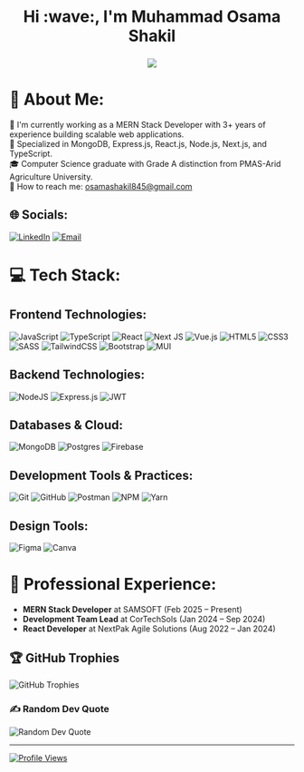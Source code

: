 <h1 align="center">Hi :wave:, I'm Muhammad Osama Shakil</h1>
<h3 align="center">
  <a href="https://git.io/typing-svg">
    <img src="https://readme-typing-svg.herokuapp.com/?lines=MERN%20Stack%20Developer...;Full%20Stack%20Engineer...;React%20Developer...;&center=true&size=24">
  </a>
</h3>

# :dizzy: About Me:
:seedling: I'm currently working as a MERN Stack Developer with 3+ years of experience building scalable web applications.<br>
:rocket: Specialized in MongoDB, Express.js, React.js, Node.js, Next.js, and TypeScript.<br>
:mortar_board: Computer Science graduate with Grade A distinction from PMAS-Arid Agriculture University.<br>
:email: How to reach me: [osamashakil845@gmail.com](mailto:osamashakil845@gmail.com)

## :globe_with_meridians: Socials:
[![LinkedIn](https://img.shields.io/badge/LinkedIn-%230077B5.svg?logo=linkedin&logoColor=white)](https://linkedin.com/in/muhammad-osama-shakil-511a08195)
[![Email](https://img.shields.io/badge/Email-D14836?logo=gmail&logoColor=white)](mailto:osamashakil845@gmail.com)

# :computer: Tech Stack:

## Frontend Technologies:
![JavaScript](https://img.shields.io/badge/javascript-%23323330.svg?style=plastic&logo=javascript&logoColor=%23F7DF1E)
![TypeScript](https://img.shields.io/badge/typescript-%23007ACC.svg?style=plastic&logo=typescript&logoColor=white)
![React](https://img.shields.io/badge/react-%2320232a.svg?style=plastic&logo=react&logoColor=%2361DAFB)
![Next JS](https://img.shields.io/badge/Next-black?style=plastic&logo=next.js&logoColor=white)
![Vue.js](https://img.shields.io/badge/vuejs-%2335495e.svg?style=plastic&logo=vuedotjs&logoColor=%234FC08D)
![HTML5](https://img.shields.io/badge/html5-%23E34F26.svg?style=plastic&logo=html5&logoColor=white)
![CSS3](https://img.shields.io/badge/css3-%231572B6.svg?style=plastic&logo=css3&logoColor=white)
![SASS](https://img.shields.io/badge/SASS-hotpink.svg?style=plastic&logo=SASS&logoColor=white)
![TailwindCSS](https://img.shields.io/badge/tailwindcss-%2338B2AC.svg?style=plastic&logo=tailwind-css&logoColor=white)
![Bootstrap](https://img.shields.io/badge/bootstrap-%23563D7C.svg?style=plastic&logo=bootstrap&logoColor=white)
![MUI](https://img.shields.io/badge/MUI-%230081CB.svg?style=plastic&logo=mui&logoColor=white)

## Backend Technologies:
![NodeJS](https://img.shields.io/badge/node.js-6DA55F?style=plastic&logo=node.js&logoColor=white)
![Express.js](https://img.shields.io/badge/express.js-%23404d59.svg?style=plastic&logo=express&logoColor=%2361DAFB)
![JWT](https://img.shields.io/badge/JWT-black?style=plastic&logo=JSON%20web%20tokens)

## Databases & Cloud:
![MongoDB](https://img.shields.io/badge/MongoDB-%234ea94b.svg?style=plastic&logo=mongodb&logoColor=white)
![Postgres](https://img.shields.io/badge/postgres-%23316192.svg?style=plastic&logo=postgresql&logoColor=white)
![Firebase](https://img.shields.io/badge/firebase-%23039BE5.svg?style=plastic&logo=firebase)

## Development Tools & Practices:
![Git](https://img.shields.io/badge/git-%23F05033.svg?style=plastic&logo=git&logoColor=white)
![GitHub](https://img.shields.io/badge/github-%23121011.svg?style=plastic&logo=github&logoColor=white)
![Postman](https://img.shields.io/badge/Postman-FF6C37?style=plastic&logo=postman&logoColor=white)
![NPM](https://img.shields.io/badge/NPM-%23000000.svg?style=plastic&logo=npm&logoColor=white)
![Yarn](https://img.shields.io/badge/yarn-%232C8EBB.svg?style=plastic&logo=yarn&logoColor=white)

## Design Tools:
![Figma](https://img.shields.io/badge/figma-%23F24E1E.svg?style=plastic&logo=figma&logoColor=white)
![Canva](https://img.shields.io/badge/Canva-%2300C4CC.svg?style=plastic&logo=Canva&logoColor=white)

# :briefcase: Professional Experience:
- **MERN Stack Developer** at SAMSOFT (Feb 2025 – Present)
- **Development Team Lead** at CorTechSols (Jan 2024 – Sep 2024)
- **React Developer** at NextPak Agile Solutions (Aug 2022 – Jan 2024)

## :trophy: GitHub Trophies
![GitHub Trophies](https://github-profile-trophy.vercel.app/?username=SohaibAhmad786&theme=radical&no-frame=false&no-bg=false&margin-w=4)

### :writing_hand: Random Dev Quote
![Random Dev Quote](https://quotes-github-readme.vercel.app/api?type=vetical&theme=radical)

---
[![Profile Views](https://komarev.com/ghpvc/?username=SohaibAhmad786&color=blue)](https://github.com/SohaibAhmad786)
